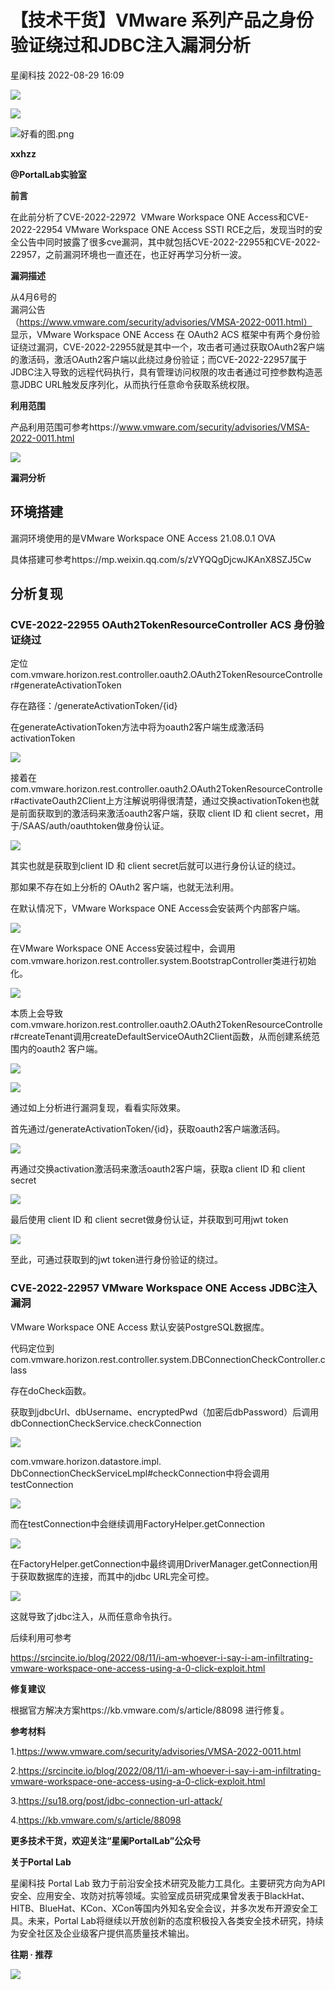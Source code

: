 #  【技术干货】VMware 系列产品之身份验证绕过和JDBC注入漏洞分析   
 星阑科技   2022-08-29 16:09  
  
![](https://mmbiz.qpic.cn/mmbiz_gif/Cc8QqLUKOeiaFHTFtiatmEIxZQcXOHfyr6GOBM88IeMm28ybjSAHEJKicuQxPxN5L5NFZ5mza2NOnuokf9ant2fUQ/640?wx_fmt=gif "")  
  
  
![](https://mmbiz.qpic.cn/mmbiz_png/wfFYMXc5G1NSkNgX8voWSJmuSUlcQtsLKWSxBUmsxRCOqbNibhhXFuhtfXiak5ibYGMcEGD9yzzIy4qVq1Q5a63IQ/640?wx_fmt=png&wxfrom=5&wx_lazy=1&wx_co=1 "")  
  
![](https://mmbiz.qpic.cn/mmbiz_png/wfFYMXc5G1NSkNgX8voWSJmuSUlcQtsLgZE9TXJrsxHuabVS0UbocSyplzJJ0pxtQQZpAzIBdZwlByjZ3qUUAQ/640?wx_fmt=png&wxfrom=5&wx_lazy=1&wx_co=1 "好看的图.png")  
  
**xxhzz**  
  
**@PortalLab实验室**  
  
  
**前言**  
  
在此前分析了CVE-2022-22972  VMware Workspace ONE Access和CVE-2022-22954 VMware Workspace ONE Access SSTI RCE之后，发现当时的安全公告中同时披露了很多cve漏洞，其中就包括CVE-2022-22955和CVE-2022-22957，之前漏洞环境也一直还在，也正好再学习分析一波。  
  
**漏洞描述**  
  
从4月6号的  
漏洞公告  
（https://www.vmware.com/security/advisories/VMSA-2022-0011.html）  
显示，VMware Workspace ONE Access 在 OAuth2 ACS 框架中有两个身份验证绕过漏洞，CVE-2022-22955就是其中一个，攻击者可通过获取OAuth2客户端的激活码，激活OAuth2客户端以此绕过身份验证；而CVE-2022-22957属于JDBC注入导致的远程代码执行，具有管理访问权限的攻击者通过可控参数构造恶意JDBC URL触发反序列化，从而执行任意命令获取系统权限。  
  
**利用范围**  
  
产品利用范围可参考https://www.vmware.com/security/advisories/VMSA-2022-0011.html  
  
![](https://mmbiz.qpic.cn/mmbiz_png/wfFYMXc5G1MFRExQG2v1891XqdfTv86KC3FLEJuibR4dc684ibia4gAlQ2zxP1j6pegqYicibftGibcVSY44sYZ7Yvww/640?wx_fmt=png&wxfrom=5&wx_lazy=1&wx_co=1 "")  
  
**漏洞分析**  
## 环境搭建  
  
漏洞环境使用的是VMware Workspace ONE Access 21.08.0.1 OVA  
  
具体搭建可参考https://mp.weixin.qq.com/s/zVYQQgDjcwJKAnX8SZJ5Cw  
## 分析复现  
### CVE-2022-22955 OAuth2TokenResourceController ACS 身份验证绕过  
  
定位com.vmware.horizon.rest.controller.oauth2.OAuth2TokenResourceController#generateActivationToken  
  
存在路径：/generateActivationToken/{id}  
  
在generateActivationToken方法中将为oauth2客户端生成激活码activationToken  
  
![](https://mmbiz.qpic.cn/mmbiz_png/wfFYMXc5G1MFRExQG2v1891XqdfTv86KwuoeLh54FUBZjW9T72qxuN3oBUOplJefNzV4xZFwYe9F6Gicd1KymFw/640?wx_fmt=png&wxfrom=5&wx_lazy=1&wx_co=1 "")  
  
接着在  
com.vmware.horizon.rest.controller.oauth2.OAuth2TokenResourceController#activateOauth2Client上方注解说明得很清楚，通过交换activationToken也就是前面获取到的激活码来激活oauth2客户端，获取 client ID 和 client secret，用于/SAAS/auth/oauthtoken做身份认证。  
  
![](https://mmbiz.qpic.cn/mmbiz_png/wfFYMXc5G1MFRExQG2v1891XqdfTv86KU59KUF7UVAkAZQAZLgY8vDPg7HtCdabHOTOqnUXjd92IhVvGd5HTkg/640?wx_fmt=png&wxfrom=5&wx_lazy=1&wx_co=1 "")  
  
其实也就是获取到client ID 和 client secret后就可以进行身份认证的绕过。  
  
那如果不存在如上分析的 OAuth2 客户端，也就无法利用。  
  
在默认情况下，VMware Workspace ONE Access会安装两个内部客户端。  
  
![](https://mmbiz.qpic.cn/mmbiz_png/wfFYMXc5G1MFRExQG2v1891XqdfTv86K16RlS5ib46jd9eSIJnyobia0VQXDbpXtZY09wXSLBBBMiaXH9YlEb1RdA/640?wx_fmt=png&wxfrom=5&wx_lazy=1&wx_co=1 "")  
  
  
在VMware Workspace ONE Access安装过程中，会调用com.vmware.horizon.rest.controller.system.BootstrapController类进行初始化。  
  
![](https://mmbiz.qpic.cn/mmbiz_png/wfFYMXc5G1MFRExQG2v1891XqdfTv86K7T4wtia6czwib4LwIUUJaA2m5CAWUX7Hm26icbdXR445HrSvMKvg2nq1Q/640?wx_fmt=png&wxfrom=5&wx_lazy=1&wx_co=1 "")  
  
本质上会导致com.vmware.horizon.rest.controller.oauth2.OAuth2TokenResourceController#createTenant调用createDefaultServiceOAuth2Client函数，从而创建系统范围内的oauth2 客户端。  
  
![](https://mmbiz.qpic.cn/mmbiz_png/wfFYMXc5G1MFRExQG2v1891XqdfTv86K1658f6p0tdhsANmia5ibjh9RWmnB00YQTx9xJoibKdo3ibibxKHsibtNzGxg/640?wx_fmt=png&wxfrom=5&wx_lazy=1&wx_co=1 "")  
  
![](https://mmbiz.qpic.cn/mmbiz_png/wfFYMXc5G1MFRExQG2v1891XqdfTv86KWlgJwicV80Fs4Mhn34VvdoSyVXWupWTtOKL4jeuoiakwibtGRfl43rh9Q/640?wx_fmt=png&wxfrom=5&wx_lazy=1&wx_co=1 "")  
  
通过如上分析进行漏洞复现，看看实际效果。  
  
首先通过/generateActivationToken/{id}，获取oauth2客户端激活码。  
  
![](https://mmbiz.qpic.cn/mmbiz_png/wfFYMXc5G1MFRExQG2v1891XqdfTv86KAP2aP9WebUKEictRAEPFh0mBNQmRctYYRcicGfmWAa5G2R1UeMsR0bibQ/640?wx_fmt=png&wxfrom=5&wx_lazy=1&wx_co=1 "")  
  
再通过交换activation激活码来激活oauth2客户端，获取a client ID 和 client secret  
  
![](https://mmbiz.qpic.cn/mmbiz_png/wfFYMXc5G1MFRExQG2v1891XqdfTv86K7Z98zvCPjvMt9r5AebFEc5wm5jXn9iahSNPDo0WzJMVIxxUp4NunziaQ/640?wx_fmt=png&wxfrom=5&wx_lazy=1&wx_co=1 "")  
  
  
最后使用 client ID 和 client secret做身份认证，并获取到可用jwt token  
  
![](https://mmbiz.qpic.cn/mmbiz_png/wfFYMXc5G1MFRExQG2v1891XqdfTv86KsYAibYsUkwX73jW5f649ZToEtekHzVRbUvLX7ZibMkYOTf7NfacAL1wA/640?wx_fmt=png&wxfrom=5&wx_lazy=1&wx_co=1 "")  
  
至此，可通过获取到的jwt token进行身份验证的绕过。  
### CVE‐2022‐22957 VMware Workspace ONE Access JDBC注入漏洞  
  
VMware Workspace ONE Access 默认安装PostgreSQL数据库。  
  
代码定位到com.vmware.horizon.rest.controller.system.DBConnectionCheckController.class  
  
存在doCheck函数。  
  
获取到jdbcUrl、dbUsername、encryptedPwd（加密后dbPassword）后调用dbConnectionCheckService.checkConnection  
  
![](https://mmbiz.qpic.cn/mmbiz_png/wfFYMXc5G1MFRExQG2v1891XqdfTv86KUyg99xsY861xTcz0cWqZZHyPJrjwfJibRIMhsiaicen2icTTogFbFF23XA/640?wx_fmt=png&wxfrom=5&wx_lazy=1&wx_co=1 "")  
  
com.vmware.horizon.datastore.impl. DbConnectionCheckServiceLmpl#checkConnection中将会调用testConnection  
  
![](https://mmbiz.qpic.cn/mmbiz_png/wfFYMXc5G1MFRExQG2v1891XqdfTv86KVKP1HGyRJAUuqJX6AkxjEgHB7ibJaxaowicjIavYIRAuNFBPgibLsiahhA/640?wx_fmt=png&wxfrom=5&wx_lazy=1&wx_co=1 "")  
  
而在testConnection中会继续调用FactoryHelper.getConnection  
  
![](https://mmbiz.qpic.cn/mmbiz_png/wfFYMXc5G1MFRExQG2v1891XqdfTv86KHoUibmHEUJ12h7fmT8wAC0wFsiazOmWIMs6iceXT0V8DMef4AWtZXOHwQ/640?wx_fmt=png&wxfrom=5&wx_lazy=1&wx_co=1 "")  
  
在FactoryHelper.getConnection中最终调用DriverManager.getConnection用于获取数据库的连接，而其中的jdbc URL完全可控。  
  
![](https://mmbiz.qpic.cn/mmbiz_png/wfFYMXc5G1MFRExQG2v1891XqdfTv86KyrMxBicaKOzLFnR1LmFAXFJP7UnoSVA1RuLABvpKLdqqulCw6r2WBug/640?wx_fmt=png&wxfrom=5&wx_lazy=1&wx_co=1 "")  
  
这就导致了jdbc注入，从而任意命令执行。  
  
后续利用可参考  
  
https://srcincite.io/blog/2022/08/11/i-am-whoever-i-say-i-am-infiltrating-vmware-workspace-one-access-using-a-0-click-exploit.html  
  
**修复建议**  
  
根据官方解决方案https://kb.vmware.com/s/article/88098 进行修复。  
  
**参考材料**  
  
1.https://www.vmware.com/security/advisories/VMSA-2022-0011.html  
  
2.https://srcincite.io/blog/2022/08/11/i-am-whoever-i-say-i-am-infiltrating-vmware-workspace-one-access-using-a-0-click-exploit.html  
  
3.https://su18.org/post/jdbc-connection-url-attack/  
  
4.https://kb.vmware.com/s/article/88098  
  
**更多技术干货，欢迎关注“星阑PortalLab”公众号**  
  
  
  
  
**关于Portal Lab**  
  
星阑科技 Portal Lab 致力于前沿安全技术研究及能力工具化。主要研究方向为API 安全、应用安全、攻防对抗等领域。实验室成员研究成果曾发表于BlackHat、HITB、BlueHat、KCon、XCon等国内外知名安全会议，并多次发布开源安全工具。未来，Portal Lab将继续以开放创新的态度积极投入各类安全技术研究，持续为安全社区及企业级客户提供高质量技术输出。  
  
  
**往期 · 推荐**  
  
  
  
[](http://mp.weixin.qq.com/s?__biz=Mzg5NjEyMjA5OQ==&mid=2247492888&idx=1&sn=219ad26c37836f5cdefc5f41dea620c0&chksm=c0074884f770c192f60f651f3e0c6a0f293b38a59d9499a89cd1b9c2e2d8cbc4dd4620783ed1&scene=21#wechat_redirect)  
  
[](http://mp.weixin.qq.com/s?__biz=Mzg5NjEyMjA5OQ==&mid=2247492771&idx=1&sn=5bc86cbf62a83db69b1b1919ad86273b&chksm=c007493ff770c0290f199daef6b03bd09f9f85e35c5179c3ca8fe062623ecc27522b45850f0a&scene=21#wechat_redirect)  
  
[](http://mp.weixin.qq.com/s?__biz=Mzg5NjEyMjA5OQ==&mid=2247492691&idx=1&sn=7f4fdf863953280d024c2ae7144badff&chksm=c00749cff770c0d98d9848f5415e2c7b395add84d39e4ab51172549c024d36cfc80af23ad43e&scene=21#wechat_redirect)  
  
[](http://mp.weixin.qq.com/s?__biz=Mzg5NjEyMjA5OQ==&mid=2247492617&idx=1&sn=103b4a185c02f1435ddcc1778bd038e6&chksm=c0074995f770c08374efe7cda4e53a8991a867e2b1b73fe05f0f4a32335756a56c77483ee75f&scene=21#wechat_redirect)  
  
  
![](https://mmbiz.qpic.cn/mmbiz_gif/Cc8QqLUKOehwcHoxicoOah5mxDjLHMZ9RHUxNeibERphRXOj3AEupxt7JyOt3LF1RmmWQibYmicTv2DxM93iaEJhLxw/640?wx_fmt=gif&wxfrom=5&wx_lazy=1 "")  
  
